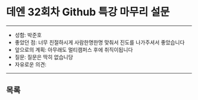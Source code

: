 # 데엔 32회차 Github 특강 마무리 설문
---
- 성함: 박준호
- 좋았던 점: 너무 친절하시게 사람한명한명 맞춰서 진도를 나가주셔서 좋았습니다
- 앞으로의 계획: 아무래도 멀티캠퍼스 후에 취직이됩니다
- 질문: 질문은 딱히 없습니당
- 자유로운 의견: 
----
## 목록
